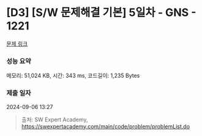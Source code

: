 # [D3] [S/W 문제해결 기본] 5일차 - GNS - 1221 

[문제 링크](https://swexpertacademy.com/main/code/problem/problemDetail.do?contestProbId=AV14jJh6ACYCFAYD) 

### 성능 요약

메모리: 51,024 KB, 시간: 343 ms, 코드길이: 1,235 Bytes

### 제출 일자

2024-09-06 13:27



> 출처: SW Expert Academy, https://swexpertacademy.com/main/code/problem/problemList.do